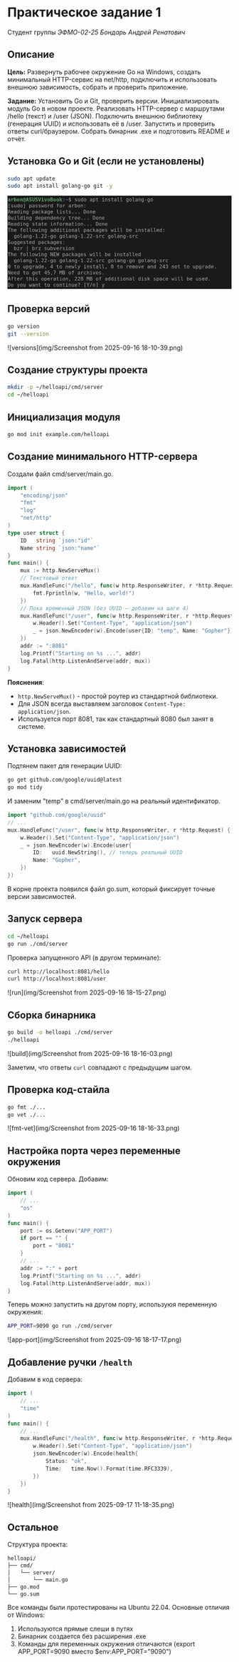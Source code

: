 # Практическое задание 1

Студент группы *ЭФМО-02-25 Бондарь Андрей Ренатович*

## Описание

**Цель:** Развернуть рабочее окружение Go на Windows, создать минимальный HTTP-сервис на net/http, подключить и использовать внешнюю зависимость, собрать и проверить приложение.

**Задание:** Установить Go и Git, проверить версии. Инициализировать модуль Go в новом проекте. Реализовать HTTP-сервер с маршрутами /hello (текст) и /user (JSON). Подключить внешнюю библиотеку (генерация UUID) и использовать её в /user. Запустить и проверить ответы curl/браузером. Собрать бинарник .exe и подготовить README и отчёт.

## Установка Go и Git (если не установлены)

```bash
sudo apt update
sudo apt install golang-go git -y
```

![install-go](img/install-go.png)

## Проверка версий

```bash
go version
git --version
```

![versions](img/Screenshot from 2025-09-16 18-10-39.png)

## Создание структуры проекта

```bash
mkdir -p ~/helloapi/cmd/server
cd ~/helloapi
```

## Инициализация модуля

```bash
go mod init example.com/helloapi
```

## Создание минимального HTTP-сервера

Создали файл cmd/server/main.go.

```go
import (
	"encoding/json"
	"fmt"
	"log"
	"net/http"
)
type user struct {
	ID   string `json:"id"`
	Name string `json:"name"`
}
func main() {
	mux := http.NewServeMux()
	// Текстовый ответ
	mux.HandleFunc("/hello", func(w http.ResponseWriter, r *http.Request) {
		fmt.Fprintln(w, "Hello, world!")
	})
	// Пока временный JSON (без UUID — добавим на шаге 4)
	mux.HandleFunc("/user", func(w http.ResponseWriter, r *http.Request) {
		w.Header().Set("Content-Type", "application/json")
		_ = json.NewEncoder(w).Encode(user{ID: "temp", Name: "Gopher"})
	})
	addr := ":8081"
	log.Printf("Starting on %s ...", addr)
	log.Fatal(http.ListenAndServe(addr, mux))
}
```

**Пояснения**:
- `http.NewServeMux()` - простой роутер из стандартной библиотеки.
- Для JSON всегда выставляем заголовок `Content-Type: application/json`.
- Используется порт 8081, так как стандартный 8080 был занят в системе.


## Установка зависимостей

Подтянем пакет для генерации UUID:

```bash
go get github.com/google/uuid@latest
go mod tidy
```

И заменим "temp" в cmd/server/main.go на реальный идентификатор.

```go
import "github.com/google/uuid"
// ...
mux.HandleFunc("/user", func(w http.ResponseWriter, r *http.Request) {
	w.Header().Set("Content-Type", "application/json")
	_ = json.NewEncoder(w).Encode(user{
		ID:   uuid.NewString(), // теперь реальный UUID
		Name: "Gopher",
	})
})
```

В корне проекта появился файл go.sum,
который фиксирует точные версии зависимостей.

## Запуск сервера

```bash
cd ~/helloapi
go run ./cmd/server
```
Проверка запущенного API (в другом терминале):

```bash
curl http://localhost:8081/hello
curl http://localhost:8081/user
```

![run](img/Screenshot from 2025-09-16 18-15-27.png)


## Сборка бинарника

```bash
go build -o helloapi ./cmd/server
./helloapi
```

![build](img/Screenshot from 2025-09-16 18-16-03.png)

Заметим, что ответы `curl` совпадают с предыдущим шагом.


## Проверка код-стайла

```bash
go fmt ./...
go vet ./...
```

![fmt-vet](img/Screenshot from 2025-09-16 18-16-33.png)

## Настройка порта через переменные окружения

Обновим код сервера. Добавим:
```go
import (
	// ...
	"os"
)
func main() {
    port := os.Getenv("APP_PORT")
    if port == "" {
        port = "8081"
    }
    // ...
	addr := ":" + port
	log.Printf("Starting on %s ...", addr)
	log.Fatal(http.ListenAndServe(addr, mux))
}
```

Теперь можно запустить на другом порту, используюя переменную окружения:
```bash
APP_PORT=9090 go run ./cmd/server
```

![app-port](img/Screenshot from 2025-09-16 18-17-17.png)

## Добавление ручки `/health`

Добавим в код сервера:

```go
import (
	// ...
	"time"
)
func main() {
    // ...
	mux.HandleFunc("/health", func(w http.ResponseWriter, r *http.Request) {
		w.Header().Set("Content-Type", "application/json")
		json.NewEncoder(w).Encode(health{
			Status:	"ok",
			Time:	time.Now().Format(time.RFC3339),
		})
	})
}
```

![health](img/Screenshot from 2025-09-17 11-18-35.png)

## Остальное

Структура проекта:

```text
helloapi/
├── cmd/
│   └── server/
│       └── main.go
├── go.mod
└── go.sum
```

Все команды были протестированы на Ubuntu 22.04. Основные отличия от Windows:

1. Используются прямые слеши в путях
2. Бинарник создается без расширения .exe
3. Команды для переменных окружения отличаются (export APP_PORT=9090 вместо $env:APP_PORT="9090")
